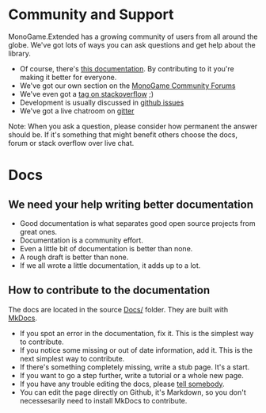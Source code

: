 # Community and Support

MonoGame.Extended has a growing community of users from all around the globe. We've got lots of ways you can ask questions and get help about the library.

 - Of course, there's [this documentation](http://craftworkgames.github.io/MonoGame.Extended/). By contributing to it you're making it better for everyone.
 - We've got our own section on the [MonoGame Community Forums](http://community.monogame.net/c/extended)
 - We've even got a [tag on stackoverflow](http://gamedev.stackexchange.com/questions/tagged/monogame-extended) ;)
 - Development is usually discussed in [github issues](https://github.com/craftworkgames/MonoGame.Extended/issues)
 - We've got a live chatroom on [gitter](https://gitter.im/craftworkgames/MonoGame.Extended)

Note: When you ask a question, please consider how permanent the answer should be. If it's something that might benefit others choose the docs, forum or stack overflow over live chat.

# Docs

## We need your help writing better documentation
 - Good documentation is what separates good open source projects from great ones. 
 - Documentation is a community effort.
 - Even a little bit of documentation is better than none.
 - A rough draft is better than none.
 - If we all wrote a little documentation, it adds up to a lot.

## How to contribute to the documentation

The docs are located in the source [Docs/](https://github.com/craftworkgames/MonoGame.Extended/tree/develop/Docs) folder.  They are built with [MkDocs](http://www.mkdocs.org/#installation).

 - If you spot an error in the documentation, fix it. This is the simplest way to contribute.
 - If you notice some missing or out of date information, add it. This is the next simplest way to contribute.
 - If there's something completely missing, write a stub page. It's a start.
 - If you want to go a step further, write a tutorial or a whole new page.
 - If you have any trouble editing the docs, please [tell somebody](#community-and-support).
 - You can edit the page directly on Github, it's Markdown, so you don't necessesarily need to install MkDocs to contribute.
